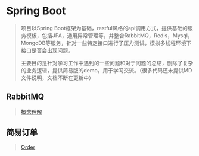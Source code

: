 # Spring Boot

> 项目以Spring Boot框架为基础，restful风格的api调用方式，提供基础的服务模板，包括JPA，通用异常管理等，并整合RabbitMQ，Redis，Mysql，MongoDB等服务，针对一些特定接口进行了压力测试，模拟多线程环境下接口是否会出现问题。
>
> 主要目的是针对学习工作中遇到的一些问题和对于问题的总结，删除了复杂的业务逻辑，提供简易版的demo，用于学习交流。（很多代码还未提供MD文件说明，文档不断在更新中）

## RabbitMQ

> [概念理解](https://github.com/oubin17/springboot/blob/master/src/main/resources/md/rabbitmq/RabbitMQ概念.md)

## 简易订单

>  [Order](https://github.com/oubin17/springboot/blob/master/src/main/resources/md/order/Order.md) 

